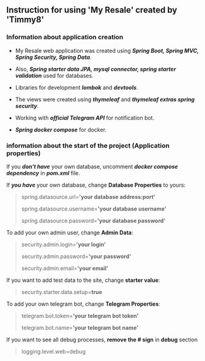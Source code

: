 ## Instruction for using 'My Resale' created by 'Timmy8'

### Information about application creation
- My Resale web application was created using ***Spring Boot, Spring MVC, Spring Security, Spring Data***.

- Also, ***Spring starter data JPA, mysql connector, spring starter validation*** used for databases.

- Libraries for development ***lombok*** and ***devtools***.

- The views were created using ***thymeleaf*** and ***thymeleaf extras spring security***.

- Working with ***official Telegram API*** for notification bot.

- ***Spring docker compose*** for docker.

### information about the start of the project (Application properties)

If you ***don't have*** your own database, 
uncomment ***docker compose dependency*** in ***pom.xml*** file.

If ***you have*** your own database, change **Database Properties** to yours:
>spring.datasource.url=**'your database address:port'**
> 
> spring.datasource.username=**'your database username'**
> 
> spring.datasource.password=**'your database password'**

To add your own admin user, change **Admin Data**:
>security.admin.login=**'your login'**
> 
> security.admin.password=**'your password'**
> 
> security.admin.email=**'your email'**

If you want to add test data to the site, change **starter value**:
> security.starter.data.setup=**true**


To add your own telegram bot, change **Telegram Properties**:
> telegram.bot.token=**'your telegram bot token'**
> 
> telegram.bot.name=**'your telegram bot name'**

If you want to see all debug processes, **remove the # sign** in **debug** section
> logging.level.web=debug